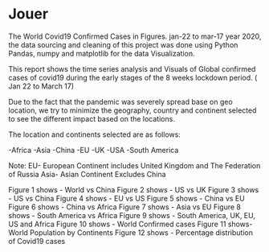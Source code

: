 # Jouer


The World Covid19 Confirmed Cases in Figures. jan-22 to mar-17 year 2020, the data sourcing and cleaning of this project was done using Python Pandas, numpy and matplotlib for the data Visualization.


This report shows the time series analysis and Visuals of Global confirmed cases of covid19 during the early stages of the 8 weeks lockdown period. ( Jan 22 to March 17)


Due to the fact that the pandemic was severely spread base on geo location, we try to minimize the geography, country and continent selected to see the different impact based on the locations. 


The location and continents selected are as follows:


-Africa 
-Asia
-China 
-EU
-UK
-USA
-South America


Note:
EU- European Continent includes United Kingdom and The Federation of Russia
Asia- Asian Continent Excludes China 


Figure 1 shows - World vs China 
Figure 2 shows - US vs UK
Figure 3 shows - US vs China
Figure 4 shows -  EU vs US
Figure 5 shows - China vs EU
Figure 6 shows - China vs Africa
Figure 7 shows - Asia vs EU
Figure 8 shows - South America vs Africa 
Figure 9 shows - South America, UK, EU, US and Africa
Figure 10 shows - World Confirmed cases 
Figure 11 shows- World Population by Continents
Figure 12 shows - Percentage distribution of Covid19 cases 
